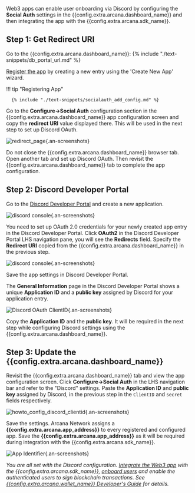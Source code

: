 
Web3 apps can enable user onboarding via Discord by configuring the **Social Auth** settings in the {{config.extra.arcana.dashboard_name}} and then integrating the app with the {{config.extra.arcana.sdk_name}}.

## Step 1: Get Redirect URI

Go to the {{config.extra.arcana.dashboard_name}}: {% include "./text-snippets/db_portal_url.md" %} 

[Register the app]({{page.meta.arcana.root_rel_path}}/howto/config_dapp.md#step-2-register-application) by creating a new entry using the 'Create New App' wizard. 

!!! tip "Registering App"
    
      {% include "./text-snippets/socialauth_add_config.md" %}

Go to the **Configure->Social Auth** configuration section in the {{config.extra.arcana.dashboard_name}} app configuration screen and copy the **redirect URI** value displayed there.  This will be used in the next step to set up Discord OAuth.

![redirect_page](/img/an_dApp_config_redirect_uri.png){.an-screenshots}

Do not close the  {{config.extra.arcana.dashboard_name}} browser tab. Open another tab and set up Discord OAuth. Then revisit the  {{config.extra.arcana.dashboard_name}} tab to complete the app configuration.

## Step 2: Discord Developer Portal

Go to the [Discord Developer Portal](https://discord.com/developers/applications) and create a new application. 

![discord console](/img/an_dApp_discord_dev_console.png){.an-screenshots}

You need to set up OAuth 2.0 credentials for your newly created app entry in the Discord Developer Portal. Click **OAuth2** in the Discord Developer Portal LHS navigation pane, you will see the **Redirects** field. Specify the **Redirect URI** copied from the  {{config.extra.arcana.dashboard_name}} in the previous step. 

![discord console](/img/an_dApp_discord_dev_oauth_uri.png){.an-screenshots}

Save the app settings in Discord Developer Portal. 

The **General Information** page in the Discord Developer Portal shows a unique **Application ID** and a **public key** assigned by Discord for your application entry. 

![Discord OAuth ClientID](/img/an_dApp_discord_clientID.png){.an-screenshots}

Copy the **Application ID** and the **public key**. It will be required in the next step while configuring Discord settings using the  {{config.extra.arcana.dashboard_name}}.

## Step 3: Update the {{config.extra.arcana.dashboard_name}}

Revisit the {{config.extra.arcana.dashboard_name}} tab and view the app configuration screen. Click **Configure->Social Auth** in the LHS navigation bar and refer to the "Discord" settings. Paste the **Application ID** and **public key** assigned by Discord, in the previous step in the `ClientID` and `secret` fields respectively. 

![howto_config_discord_clientid](/img/an_dApp_discord_config.png){.an-screenshots}

Save the settings. Arcana Network assigns a **{{config.extra.arcana.app_address}}** to every registered and configured app. Save the **{{config.extra.arcana.app_address}}** as it will be required during integration with the {{config.extra.arcana.sdk_name}}. 

![App Identifier](/img/an_db_app_address.png){.an-screenshots}

*You are all set with the Discord configuration. [Integrate the Web3 app]({{page.meta.arcana.root_rel_path}}/howto/integrate_auth/index.md) with the {{config.extra.arcana.sdk_name}}, [onboard users]({{page.meta.arcana.root_rel_path}}/howto/onboard_users/index.md) and enable the authenticated users to sign blockchain transactions. See [{{config.extra.arcana.wallet_name}} Developer's Guide]({{page.meta.arcana.root_rel_path}}/howto/arcana_wallet/index.md) for details.*